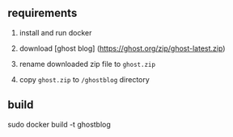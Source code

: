 ## requirements
1) install and run docker


2) download [ghost blog] (https://ghost.org/zip/ghost-latest.zip)

3) rename downloaded zip file to `ghost.zip`

4) copy `ghost.zip` to `/ghostblog` directory

## build
sudo docker build -t <TAG> ghostblog